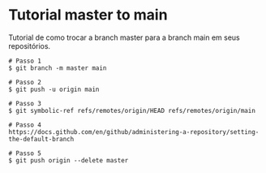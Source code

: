 # Tutorial master to main

Tutorial de como trocar a branch master para a branch main em seus repositórios.

```
# Passo 1
$ git branch -m master main

# Passo 2
$ git push -u origin main

# Passo 3
$ git symbolic-ref refs/remotes/origin/HEAD refs/remotes/origin/main

# Passo 4
https://docs.github.com/en/github/administering-a-repository/setting-the-default-branch

# Passo 5
$ git push origin --delete master
```
